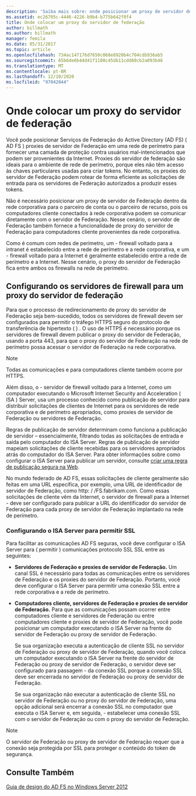 ```yaml
---
description: 'Saiba mais sobre: onde posicionar um proxy de servidor de Federação'
ms.assetid: ec26705c-4446-4226-b9b4-b775b642f0f4
title: Onde colocar um proxy do servidor de federação
author: billmath
ms.author: billmath
manager: femila
ms.date: 05/31/2017
ms.topic: article
ms.openlocfilehash: 734ac147176d7650c068e8920b4c704cdb936ab5
ms.sourcegitcommit: 65b6de6b44d41f1180c45db11cdd60cb2a093b46
ms.translationtype: MT
ms.contentlocale: pt-BR
ms.lasthandoff: 12/10/2020
ms.locfileid: "97042044"
---
```

# <a name="where-to-place-a-federation-server-proxy"></a>Onde colocar um proxy do servidor de federação

Você pode posicionar Serviços de Federação do Active Directory (AD FS) \( AD FS \) proxies de servidor de Federação em uma rede de perímetro para fornecer uma camada de proteção contra usuários mal-intencionados que podem ser provenientes da Internet. Proxies do servidor de federação são ideais para o ambiente de rede de perímetro, porque eles não têm acesso às chaves particulares usadas para criar tokens. No entanto, os proxies do servidor de Federação podem rotear de forma eficiente as solicitações de entrada para os servidores de Federação autorizados a produzir esses tokens.

Não é necessário posicionar um proxy de servidor de Federação dentro da rede corporativa para o parceiro de conta ou o parceiro de recurso, pois os computadores cliente conectados à rede corporativa podem se comunicar diretamente com o servidor de Federação. Nesse cenário, o servidor de Federação também fornece a funcionalidade de proxy do servidor de Federação para computadores cliente provenientes da rede corporativa.

Como é comum com redes de perímetro, um \- firewall voltado para a intranet é estabelecido entre a rede de perímetro e a rede corporativa, e um \- firewall voltado para a Internet é geralmente estabelecido entre a rede de perímetro e a Internet. Nesse cenário, o proxy do servidor de Federação fica entre ambos os firewalls na rede de perímetro.

## <a name="configuring-your-firewall-servers-for-a-federation-server-proxy"></a>Configurando os servidores de firewall para um proxy do servidor de federação
Para que o processo de redirecionamento de proxy do servidor de Federação seja bem-sucedido, todos os servidores de firewall devem ser configurados para permitir o tráfego HTTPS seguro do protocolo de transferência de hipertexto \( \) . O uso de HTTPS é necessário porque os servidores de firewall devem publicar o proxy do servidor de Federação, usando a porta 443, para que o proxy do servidor de Federação na rede de perímetro possa acessar o servidor de Federação na rede corporativa.

> [!NOTE]
> Todas as comunicações e para computadores cliente também ocorre por HTTPS.

Além disso, o \- servidor de firewall voltado para a Internet, como um computador executando o Microsoft Internet Security and Acceleration \( ISA \) Server, usa um processo conhecido como publicação de servidor para distribuir solicitações de clientes de Internet para os servidores de rede corporativa e de perímetro apropriados, como proxies de servidor de Federação ou servidores de Federação.

Regras de publicação de servidor determinam como funciona a publicação de servidor – essencialmente, filtrando todas as solicitações de entrada e saída pelo computador do ISA Server. Regras de publicação de servidor mapeiam solicitações de cliente recebidas para os servidores apropriados atrás do computador do ISA Server. Para obter informações sobre como configurar o ISA Server para publicar um servidor, consulte [criar uma regra de publicação segura na Web](https://go.microsoft.com/fwlink/?LinkId=75182).

No mundo federado de AD FS, essas solicitações de cliente geralmente são feitas em uma URL específica, por exemplo, uma URL de identificador de servidor de Federação, como http: \/ /FS.fabrikam.com. Como essas solicitações de cliente vêm da Internet, o servidor de firewall para a Internet \- deve ser configurado para publicar a URL do identificador do servidor de Federação para cada proxy de servidor de Federação implantado na rede de perímetro.

### <a name="configuring-isa-server-to-allow-ssl"></a>Configurando o ISA Server para permitir SSL
Para facilitar as comunicações AD FS seguras, você deve configurar o ISA Server para \( permitir \) comunicações protocolo SSL SSL entre as seguintes:

-   **Servidores de Federação e proxies de servidor de Federação.** Um canal SSL é necessário para todas as comunicações entre os servidores de Federação e os proxies do servidor de Federação. Portanto, você deve configurar o ISA Server para permitir uma conexão SSL entre a rede corporativa e a rede de perímetro.

-   **Computadores cliente, servidores de Federação e proxies de servidor de Federação.** Para que as comunicações possam ocorrer entre computadores cliente e servidores de Federação ou entre computadores cliente e proxies de servidor de Federação, você pode posicionar um computador executando o ISA Server na frente do servidor de Federação ou proxy de servidor de Federação.

    Se sua organização executa a autenticação de cliente SSL no servidor de Federação ou proxy de servidor de Federação, quando você coloca um computador executando o ISA Server na frente do servidor de Federação ou proxy de servidor de Federação, o servidor deve ser configurado para passagem \- da conexão SSL porque a conexão SSL deve ser encerrada no servidor de Federação ou proxy de servidor de Federação.

    Se sua organização não executar a autenticação de cliente SSL no servidor de Federação ou no proxy do servidor de Federação, uma opção adicional será encerrar a conexão SSL no computador que executa o ISA Server e, em seguida, \- estabelecer uma conexão SSL com o servidor de Federação ou com o proxy do servidor de Federação.

> [!NOTE]
> O servidor de Federação ou proxy de servidor de Federação requer que a conexão seja protegida por SSL para proteger o conteúdo do token de segurança.

## <a name="see-also"></a>Consulte Também
[Guia de design do AD FS no Windows Server 2012](AD-FS-Design-Guide-in-Windows-Server-2012.md)
